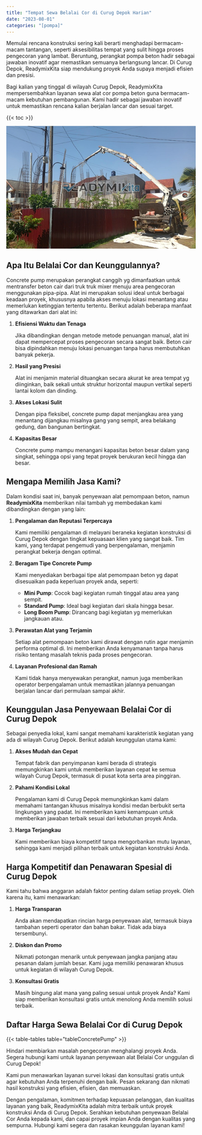 ```yaml
---
title: "Tempat Sewa Belalai Cor di Curug Depok Harian"
date: "2023-08-01"
categories: "[pompa]"
---
```


Memulai rencana konstruksi sering kali berarti menghadapi bermacam-macam tantangan, seperti aksesibilitas tempat yang sulit hingga proses pengecoran yang lambat. Beruntung, perangkat pompa beton hadir sebagai jawaban inovatif agar memastikan semuanya berlangsung lancar. Di Curug Depok, ReadymixKita siap mendukung proyek Anda supaya menjadi efisien dan presisi.

Bagi kalian yang tinggal di wilayah Curug Depok, ReadymixKita mempersembahkan layanan sewa alat cor pompa beton guna bermacam-macam kebutuhan pembangunan. Kami hadir sebagai jawaban inovatif untuk memastikan rencana kalian berjalan lancar dan sesuai target.

{{< toc >}}

![Tempat Sewa Belalai Cor di Curug Depok Harian](/images/pompa/sewa-pompa-24.jpg)

## Apa Itu Belalai Cor dan Keunggulannya?

Concrete pump merupakan perangkat canggih yg dimanfaatkan untuk mentransfer beton cair dari truk truk mixer menuju area pengecoran menggunakan pipa-pipa. Alat ini merupakan solusi ideal untuk berbagai keadaan proyek, khususnya apabila akses menuju lokasi menantang atau memerlukan ketinggian tertentu tertentu. Berikut adalah beberapa manfaat yang ditawarkan dari alat ini:

1. **Efisiensi Waktu dan Tenaga**

   Jika dibandingkan dengan metode metode penuangan manual, alat ini dapat mempercepat proses pengecoran secara sangat baik. Beton cair bisa dipindahkan menuju lokasi penuangan tanpa harus membutuhkan banyak pekerja.

2. **Hasil yang Presisi**

   Alat ini menjamin material dituangkan secara akurat ke area tempat yg diinginkan, baik sekali untuk struktur horizontal maupun vertikal seperti lantai kolom dan dinding.

3. **Akses Lokasi Sulit**

   Dengan pipa fleksibel, concrete pump dapat menjangkau area yang menantang dijangkau misalnya gang yang sempit, area belakang gedung, dan bangunan bertingkat.

4. **Kapasitas Besar**

   Concrete pump mampu menangani kapasitas beton besar dalam yang singkat, sehingga opsi yang tepat proyek berukuran kecil hingga dan besar.

## Mengapa Memilih Jasa Kami?

Dalam kondisi saat ini, banyak penyewaan alat pemompaan beton, namun **ReadymixKita** memberikan nilai tambah yg membedakan kami dibandingkan dengan yang lain:

1. **Pengalaman dan Reputasi Terpercaya**

   Kami memiliki pengalaman di melayani beraneka kegiatan konstruksi di Curug Depok dengan tingkat kepuasaan klien yang sangat baik. Tim kami, yang terdapat pengemudi yang berpengalaman, menjamin perangkat bekerja dengan optimal.

2. **Beragam Tipe Concrete Pump**

   Kami menyediakan berbagai tipe alat pemompaan beton yg dapat disesuaikan pada keperluan proyek anda, seperti:
   - **Mini Pump**: Cocok bagi kegiatan rumah tinggal atau area yang sempit.
   - **Standard Pump**: Ideal bagi kegiatan dari skala hingga besar.
   - **Long Boom Pump**: Dirancang bagi kegiatan yg memerlukan jangkauan atau.

3. **Perawatan Alat yang Terjamin**

   Setiap alat pemompaan beton kami dirawat dengan rutin agar menjamin performa optimal di. Ini memberikan Anda kenyamanan tanpa harus risiko tentang masalah teknis pada proses pengecoran.

4. **Layanan Profesional dan Ramah**

   Kami tidak hanya menyewakan perangkat, namun juga memberikan operator berpengalaman untuk memastikan jalannya penuangan berjalan lancar dari permulaan sampai akhir.

## Keunggulan Jasa Penyewaan Belalai Cor di Curug Depok

Sebagai penyedia lokal, kami sangat memahami karakteristik kegiatan yang ada di wilayah Curug Depok. Berikut adalah keunggulan utama kami:

1. **Akses Mudah dan Cepat**

   Tempat fabrik dan penyimpanan kami berada di strategis memungkinkan kami untuk memberikan layanan cepat ke semua wilayah Curug Depok, termasuk di pusat kota serta area pinggiran.

2. **Pahami Kondisi Lokal**

   Pengalaman kami di Curug Depok memungkinkan kami dalam memahami tantangan khusus misalnya kondisi medan berbukit serta lingkungan yang padat. Ini memberikan kami kemampuan untuk memberikan jawaban terbaik sesuai dari kebutuhan proyek Anda.

3. **Harga Terjangkau**

   Kami memberikan biaya kompetitif tanpa mengorbankan mutu layanan, sehingga kami menjadi pilihan terbaik untuk kegiatan konstruksi Anda.

## Harga Kompetitif dan Penawaran Spesial di Curug Depok

Kami tahu bahwa anggaran adalah faktor penting dalam setiap proyek. Oleh karena itu, kami menawarkan:

1. **Harga Transparan**

   Anda akan mendapatkan rincian harga penyewaan alat, termasuk biaya tambahan seperti operator dan bahan bakar. Tidak ada biaya tersembunyi.

2. **Diskon dan Promo**

   Nikmati potongan menarik untuk penyewaan jangka panjang atau pesanan dalam jumlah besar. Kami juga memiliki penawaran khusus untuk kegiatan di wilayah Curug Depok.

3. **Konsultasi Gratis**

   Masih bingung alat mana yang paling sesuai untuk proyek Anda? Kami siap memberikan konsultasi gratis untuk menolong Anda memilih solusi terbaik.

## Daftar Harga Sewa Belalai Cor di Curug Depok

{{< table-tables table="tableConcretePump" >}}

Hindari membiarkan masalah pengecoran menghalangi proyek Anda. Segera hubungi kami untuk layanan penyewaan alat Belalai Cor unggulan di Curug Depok!

Kami pun menawarkan layanan survei lokasi dan konsultasi gratis untuk agar kebutuhan Anda terpenuhi dengan baik. Pesan sekarang dan nikmati hasil konstruksi yang efisien, efisien, dan memuaskan.

Dengan pengalaman, komitmen terhadap kepuasan pelanggan, dan kualitas layanan yang baik, ReadymixKita adalah mitra terbaik untuk proyek konstruksi Anda di Curug Depok. Serahkan kebutuhan penyewaan Belalai Cor Anda kepada kami, dan capai proyek impian Anda dengan kualitas yang sempurna. Hubungi kami segera dan rasakan keunggulan layanan kami!